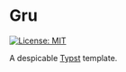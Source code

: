 # Gru

[![License: MIT](https://img.shields.io/badge/License-MIT-blue)](./LICENSE)

A despicable [Typst](https://typst.app/) template.
